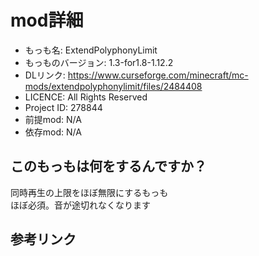 # mod詳細

- もっも名: ExtendPolyphonyLimit
- もっものバージョン: 1.3-for1.8-1.12.2
- DLリンク: https://www.curseforge.com/minecraft/mc-mods/extendpolyphonylimit/files/2484408
- LICENCE: All Rights Reserved
- Project ID: 278844
- 前提mod: N/A
- 依存mod: N/A

## このもっもは何をするんですか？
同時再生の上限をほぼ無限にするもっも<br>
ほぼ必須。音が途切れなくなります

## 参考リンク
